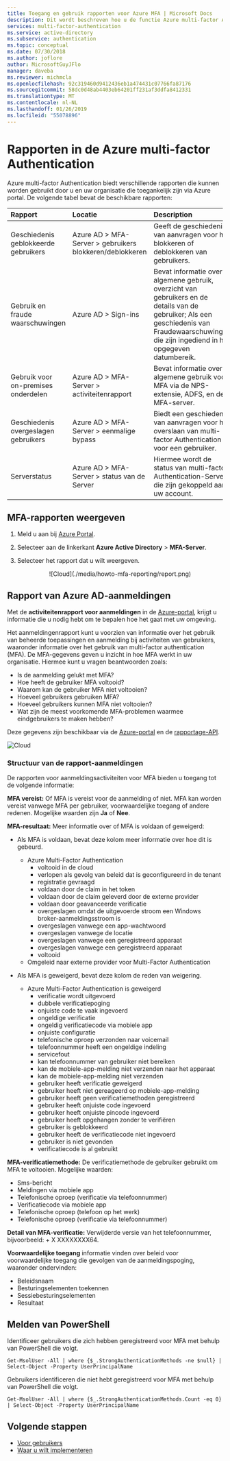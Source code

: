 ```yaml
---
title: Toegang en gebruik rapporten voor Azure MFA | Microsoft Docs
description: Dit wordt beschreven hoe u de functie Azure multi-factor Authentication - rapporten.
services: multi-factor-authentication
ms.service: active-directory
ms.subservice: authentication
ms.topic: conceptual
ms.date: 07/30/2018
ms.author: joflore
author: MicrosoftGuyJFlo
manager: daveba
ms.reviewer: michmcla
ms.openlocfilehash: 92c319460d9412436eb1a474431c07766fa87176
ms.sourcegitcommit: 58dc0d48ab4403eb64201ff231af3ddfa8412331
ms.translationtype: MT
ms.contentlocale: nl-NL
ms.lasthandoff: 01/26/2019
ms.locfileid: "55078896"
---
```

# <a name="reports-in-azure-multi-factor-authentication"></a>Rapporten in de Azure multi-factor Authentication

Azure multi-factor Authentication biedt verschillende rapporten die kunnen worden gebruikt door u en uw organisatie die toegankelijk zijn via Azure portal. De volgende tabel bevat de beschikbare rapporten:

| Rapport | Locatie | Description |
|:--- |:--- |:--- |
| Geschiedenis geblokkeerde gebruikers | Azure AD > MFA-Server > gebruikers blokkeren/deblokkeren | Geeft de geschiedenis van aanvragen voor het blokkeren of deblokkeren van gebruikers. |
| Gebruik en fraude waarschuwingen | Azure AD > Sign-ins | Bevat informatie over algemene gebruik, overzicht van gebruikers en de details van de gebruiker; Als een geschiedenis van Fraudewaarschuwingen die zijn ingediend in het opgegeven datumbereik. |
| Gebruik voor on-premises onderdelen | Azure AD > MFA-Server > activiteitenrapport | Bevat informatie over algemene gebruik voor MFA via de NPS-extensie, ADFS, en de MFA-server. |
| Geschiedenis overgeslagen gebruikers | Azure AD > MFA-Server > eenmalige bypass | Biedt een geschiedenis van aanvragen voor het overslaan van multi-factor Authentication voor een gebruiker. |
| Serverstatus | Azure AD > MFA-Server > status van de Server | Hiermee wordt de status van multi-factor Authentication-Servers die zijn gekoppeld aan uw account. |

## <a name="view-mfa-reports"></a>MFA-rapporten weergeven

1. Meld u aan bij [Azure Portal](https://portal.azure.com).
2. Selecteer aan de linkerkant **Azure Active Directory** > **MFA-Server**.
3. Selecteer het rapport dat u wilt weergeven.

   <center>![Cloud](./media/howto-mfa-reporting/report.png)</center>

## <a name="azure-ad-sign-ins-report"></a>Rapport van Azure AD-aanmeldingen

Met de **activiteitenrapport voor aanmeldingen** in de [Azure-portal](https://portal.azure.com), krijgt u informatie die u nodig hebt om te bepalen hoe het gaat met uw omgeving.

Het aanmeldingenrapport kunt u voorzien van informatie over het gebruik van beheerde toepassingen en aanmelding bij activiteiten van gebruikers, waaronder informatie over het gebruik van multi-factor authentication (MFA). De MFA-gegevens geven u inzicht in hoe MFA werkt in uw organisatie. Hiermee kunt u vragen beantwoorden zoals:

- Is de aanmelding gelukt met MFA?
- Hoe heeft de gebruiker MFA voltooid?
- Waarom kan de gebruiker MFA niet voltooien?
- Hoeveel gebruikers gebruiken MFA?
- Hoeveel gebruikers kunnen MFA niet voltooien?
- Wat zijn de meest voorkomende MFA-problemen waarmee eindgebruikers te maken hebben?

Deze gegevens zijn beschikbaar via de [Azure-portal](https://portal.azure.com) en de [rapportage-API](../reports-monitoring/concept-reporting-api.md).

![Cloud](./media/howto-mfa-reporting/sign-in-report.png)

### <a name="sign-ins-report-structure"></a>Structuur van de rapport-aanmeldingen

De rapporten voor aanmeldingsactiviteiten voor MFA bieden u toegang tot de volgende informatie:

**MFA vereist:** Of MFA is vereist voor de aanmelding of niet. MFA kan worden vereist vanwege MFA per gebruiker, voorwaardelijke toegang of andere redenen. Mogelijke waarden zijn **Ja** of **Nee**.

**MFA-resultaat:** Meer informatie over of MFA is voldaan of geweigerd:

- Als MFA is voldaan, bevat deze kolom meer informatie over hoe dit is gebeurd.
   - Azure Multi-Factor Authentication
      - voltooid in de cloud
      - verlopen als gevolg van beleid dat is geconfigureerd in de tenant
      - registratie gevraagd
      - voldaan door de claim in het token
      - voldaan door de claim geleverd door de externe provider
      - voldaan door geavanceerde verificatie
      - overgeslagen omdat de uitgevoerde stroom een Windows broker-aanmeldingsstroom is
      - overgeslagen vanwege een app-wachtwoord
      - overgeslagen vanwege de locatie
      - overgeslagen vanwege een geregistreerd apparaat
      - overgeslagen vanwege een geregistreerd apparaat
      - voltooid
   - Omgeleid naar externe provider voor Multi-Factor Authentication

- Als MFA is geweigerd, bevat deze kolom de reden van weigering.
   - Azure Multi-Factor Authentication is geweigerd
      - verificatie wordt uitgevoerd
      - dubbele verificatiepoging
      - onjuiste code te vaak ingevoerd
      - ongeldige verificatie
      - ongeldig verificatiecode via mobiele app
      - onjuiste configuratie
      - telefonische oproep verzonden naar voicemail
      - telefoonnummer heeft een ongeldige indeling
      - servicefout
      - kan telefoonnummer van gebruiker niet bereiken
      - kan de mobiele-app-melding niet verzenden naar het apparaat
      - kan de mobiele-app-melding niet verzenden
      - gebruiker heeft verificatie geweigerd
      - gebruiker heeft niet gereageerd op mobiele-app-melding
      - gebruiker heeft geen verificatiemethoden geregistreerd
      - gebruiker heeft onjuiste code ingevoerd
      - gebruiker heeft onjuiste pincode ingevoerd
      - gebruiker heeft opgehangen zonder te verifiëren
      - gebruiker is geblokkeerd
      - gebruiker heeft de verificatiecode niet ingevoerd
      - gebruiker is niet gevonden
      - verificatiecode is al gebruikt

**MFA-verificatiemethode:** De verificatiemethode de gebruiker gebruikt om MFA te voltooien. Mogelijke waarden:

- Sms-bericht
- Meldingen via mobiele app
- Telefonische oproep (verificatie via telefoonnummer)
- Verificatiecode via mobiele app
- Telefonische oproep (telefoon op het werk)
- Telefonische oproep (verificatie via telefoonnummer)

**Detail van MFA-verificatie:** Verwijderde versie van het telefoonnummer, bijvoorbeeld: + X XXXXXXXX64.

**Voorwaardelijke toegang** informatie vinden over beleid voor voorwaardelijke toegang die gevolgen van de aanmeldingspoging, waaronder ondervinden:

- Beleidsnaam
- Besturingselementen toekennen
- Sessiebesturingselementen
- Resultaat

## <a name="powershell-reporting"></a>Melden van PowerShell

Identificeer gebruikers die zich hebben geregistreerd voor MFA met behulp van PowerShell die volgt.

```Get-MsolUser -All | where {$_.StrongAuthenticationMethods -ne $null} | Select-Object -Property UserPrincipalName```

Gebruikers identificeren die niet hebt geregistreerd voor MFA met behulp van PowerShell die volgt.

```Get-MsolUser -All | where {$_.StrongAuthenticationMethods.Count -eq 0} | Select-Object -Property UserPrincipalName```

## <a name="next-steps"></a>Volgende stappen

* [Voor gebruikers](../user-help/multi-factor-authentication-end-user.md)
* [Waar u wilt implementeren](concept-mfa-whichversion.md)
